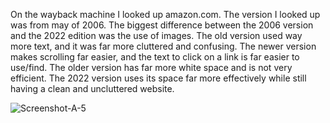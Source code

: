 On the wayback machine I looked up amazon.com. The version I looked up was from may of 2006. The biggest difference between the 2006 version and the 2022 edition was the use of images. The old version used way more text, and it was far more cluttered and confusing. The newer version makes scrolling far easier, and the text to click on a link is far easier to use/find. The older version has far more white space and is not very efficient. The 2022 version uses its space far more effectively while still having a clean and uncluttered website.  

![Screenshot-A-5](./images/Screenshot-A-5.jpg)
